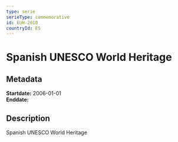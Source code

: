 ```yaml
---
type: serie
serieType: commemorative
id: EUH-2010
countryId: ES
---
```


# Spanish UNESCO World Heritage

## Metadata

**Startdate:** 2006-01-01\
**Enddate:**

## Description

Spanish UNESCO World Heritage

